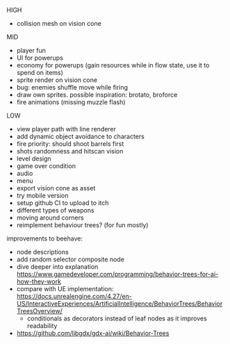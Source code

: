HIGH
- collision mesh on vision cone

MID
- player fun
- UI for powerups
- economy for powerups (gain resources while in flow state, use it to spend on items)
- sprite render on vision cone
- bug: enemies shuffle move while firing
- draw own sprites. possible inspiration: brotato, broforce
- fire animations (missing muzzle flash)

LOW
- view player path with line renderer
- add dynamic object avoidance to characters
- fire priority: should shoot barrels first
- shots randomness and hitscan vision
- level design
- game over condition
- audio
- menu
- export vision cone as asset
- try mobile version
- setup github CI to upload to itch
- different types of weapons
- moving around corners
- reimplement behaviour trees? (for fun mostly)

improvements to beehave:
- node descriptions
- add random selector composite node 
- dive deeper into explanation https://www.gamedeveloper.com/programming/behavior-trees-for-ai-how-they-work
- compare with UE implementation: https://docs.unrealengine.com/4.27/en-US/InteractiveExperiences/ArtificialIntelligence/BehaviorTrees/BehaviorTreesOverview/
  - conditionals as decorators instead of leaf nodes as it improves readability
- https://github.com/libgdx/gdx-ai/wiki/Behavior-Trees